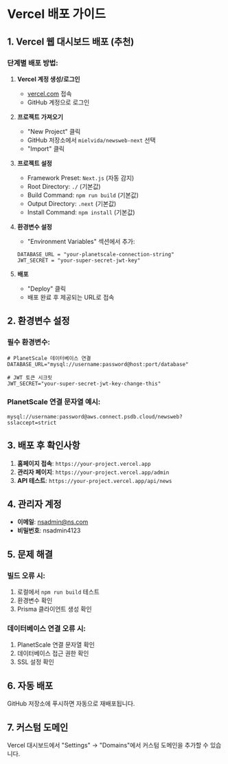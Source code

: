# Vercel 배포 가이드

## 1. Vercel 웹 대시보드 배포 (추천)

### 단계별 배포 방법:

1. **Vercel 계정 생성/로그인**
   - [vercel.com](https://vercel.com) 접속
   - GitHub 계정으로 로그인

2. **프로젝트 가져오기**
   - "New Project" 클릭
   - GitHub 저장소에서 `mielvida/newsweb-next` 선택
   - "Import" 클릭

3. **프로젝트 설정**
   - Framework Preset: `Next.js` (자동 감지)
   - Root Directory: `./` (기본값)
   - Build Command: `npm run build` (기본값)
   - Output Directory: `.next` (기본값)
   - Install Command: `npm install` (기본값)

4. **환경변수 설정**
   - "Environment Variables" 섹션에서 추가:
   ```
   DATABASE_URL = "your-planetscale-connection-string"
   JWT_SECRET = "your-super-secret-jwt-key"
   ```

5. **배포**
   - "Deploy" 클릭
   - 배포 완료 후 제공되는 URL로 접속

## 2. 환경변수 설정

### 필수 환경변수:

```env
# PlanetScale 데이터베이스 연결
DATABASE_URL="mysql://username:password@host:port/database"

# JWT 토큰 시크릿
JWT_SECRET="your-super-secret-jwt-key-change-this"
```

### PlanetScale 연결 문자열 예시:
```
mysql://username:password@aws.connect.psdb.cloud/newsweb?sslaccept=strict
```

## 3. 배포 후 확인사항

1. **홈페이지 접속**: `https://your-project.vercel.app`
2. **관리자 페이지**: `https://your-project.vercel.app/admin`
3. **API 테스트**: `https://your-project.vercel.app/api/news`

## 4. 관리자 계정

- **이메일**: nsadmin@ns.com
- **비밀번호**: nsadmin4123

## 5. 문제 해결

### 빌드 오류 시:
1. 로컬에서 `npm run build` 테스트
2. 환경변수 확인
3. Prisma 클라이언트 생성 확인

### 데이터베이스 연결 오류 시:
1. PlanetScale 연결 문자열 확인
2. 데이터베이스 접근 권한 확인
3. SSL 설정 확인

## 6. 자동 배포

GitHub 저장소에 푸시하면 자동으로 재배포됩니다.

## 7. 커스텀 도메인

Vercel 대시보드에서 "Settings" → "Domains"에서 커스텀 도메인을 추가할 수 있습니다. 